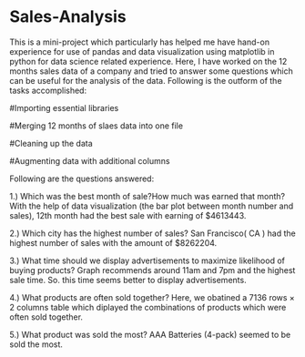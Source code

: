 # Sales-Analysis

This is a mini-project which particularly has helped me have hand-on experience for use of pandas and data visualization using matplotlib in python for data science related experience. Here, I have worked on the 12 months sales data of a company and tried to answer some questions which can be useful for the analysis of the data. Following is the outform of the tasks accomplished:

#Importing essential libraries

#Merging 12 months of slaes data into one file

#Cleaning up the data

#Augmenting data with additional columns

Following are the questions answered:

1.) Which was the best month of sale?How much was earned that month?
    With the help of data visualization (the bar plot between month number and sales), 12th month had the best sale with earning of $4613443.

2.) Which city has the highest number of sales?
    San Francisco( CA ) had the highest number of sales with the amount of $8262204.
    
3.) What time should we display advertisements to maximize likelihood of buying products?
    Graph recommends around 11am and 7pm and the highest sale time. So. this time seems better to display advertisements.
    
4.) What products are often sold together?
    Here, we obatined a 7136 rows × 2 columns table which diplayed the combinations of products which were often sold together.
    
5.) What product was sold the most?
    AAA Batteries (4-pack) seemed to be sold the most. 
    
 

